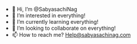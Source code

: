 - 👋 Hi, I’m @SabyasachiNag
- 👀 I’m interested in everything! 
- 🌱 I’m currently learning everything! 
- 💞️ I’m looking to collaborate on everything! 
- 📫 How to reach me? Help@sabyasachinag.com 

<!---
SabyasachiNag/SabyasachiNag is a ✨ special ✨ repository because its `README.md` (this file) appears on your GitHub profile.
You can click the Preview link to take a look at your changes.
--->
